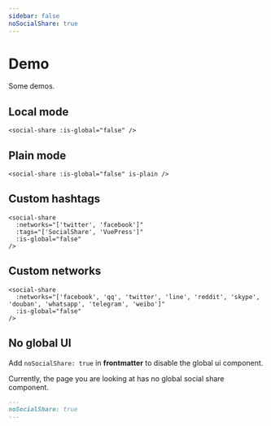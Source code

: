 ```yaml
---
sidebar: false
noSocialShare: true
---
```


# Demo

Some demos.

## Local mode

``` vue
<social-share :is-global="false" />
```
<social-share :is-global="false" />

## Plain mode

``` vue
<social-share :is-global="false" is-plain />
```

<social-share :is-global="false" is-plain />

## Custom hashtags

``` vue
<social-share 
  :networks="['twitter', 'facebook']" 
  :tags="['SocialShare', 'VuePress']" 
  :is-global="false" 
/>
```

<social-share :networks="['twitter', 'facebook']" :tags="['SocialShare', 'VuePress']" :is-global="false" />

## Custom networks

``` vue
<social-share 
  :networks="['facebook', 'qq', 'twitter', 'line', 'reddit', 'skype', 'douban', 'whatsapp', 'telegram', 'weibo']" 
  :is-global="false"
/>
```

<social-share :networks="['facebook', 'qq', 'twitter', 'line', 'reddit', 'skype', 'douban', 'whatsapp', 'telegram', 'weibo']" :is-global="false"/>

## No global UI

Add `noSocialShare: true` in **frontmatter** to disable the global ui component.

Currently, the page you are looking at has no global social share component.

``` markdown
---
noSocialShare: true
---
```
